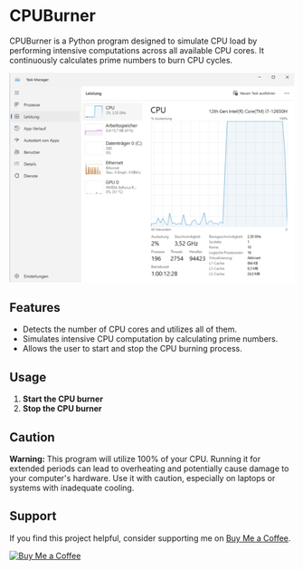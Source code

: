 # CPUBurner

CPUBurner is a Python program designed to simulate CPU load by performing intensive computations 
across all available CPU cores. It continuously calculates prime numbers to burn CPU cycles.

![Screenshot](CPUBurner.png)

## Features

- Detects the number of CPU cores and utilizes all of them.
- Simulates intensive CPU computation by calculating prime numbers.
- Allows the user to start and stop the CPU burning process.

## Usage

1. **Start the CPU burner**
2. **Stop the CPU burner**

## Caution

**Warning:** This program will utilize 100% of your CPU. Running it for extended periods can lead 
to overheating and potentially cause damage to your computer's hardware. Use it with caution, 
especially on laptops or systems with inadequate cooling.

## Support

If you find this project helpful, consider supporting me on [Buy Me a Coffee](https://www.buymeacoffee.com/cyberxcyborg).

[![Buy Me a Coffee](https://www.buymeacoffee.com/assets/img/custom_images/orange_img.png)](https://www.buymeacoffee.com/cyberxcyborg)

